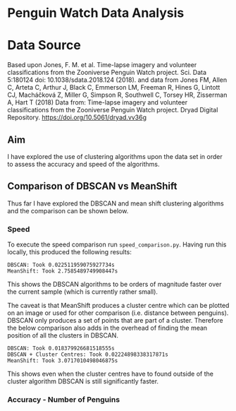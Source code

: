 # Penguin Watch Data Analysis

# Data Source
Based upon Jones, F. M. et al. Time-lapse imagery and volunteer classifications from the Zooniverse Penguin Watch project. Sci. Data 5:180124 doi: 10.1038/sdata.2018.124 (2018). and data from Jones FM, Allen C, Arteta C, Arthur J, Black C, Emmerson LM, Freeman R, Hines G, Lintott CJ, Macháĉková Z, Miller G, Simpson R, Southwell C, Torsey HR, Zisserman A, Hart T (2018) Data from: Time-lapse imagery and volunteer classifications from the Zooniverse Penguin Watch project. Dryad Digital Repository. https://doi.org/10.5061/dryad.vv36g

## Aim
I have explored the use of clustering algorithms upon the data set in order to assess the accuracy and speed of the algorithms.

## Comparison of DBSCAN vs MeanShift
Thus far I have explored the DBSCAN and mean shift clustering algorithms and the comparison can be shown below.

### Speed
To execute the speed comparison run `speed_comparison.py`. Having run this locally, this produced the following results:
```
DBSCAN: Took 0.022511959075927734s
MeanShift: Took 2.7585489749908447s
```

This shows the DBSCAN algorithms to be orders of magnitude faster over the current sample (which is currently rather small).

The caveat is that MeanShift produces a cluster centre which can be plotted on an image or used for other comparison (i.e. distance between penguins). DBSCAN only produces a set of points that are part of a cluster. Therefore the below comparison also adds in the overhead of finding the mean position of all the clusters in DBSCAN.
```
DBSCAN: Took 0.018379926681518555s
DBSCAN + Cluster Centres: Took 0.02224898338317871s
MeanShift: Took 3.0717010498046875s
```

This shows even when the cluster centres have to found outside of the cluster algorithm DBSCAN is still significantly faster.

### Accuracy - Number of Penguins